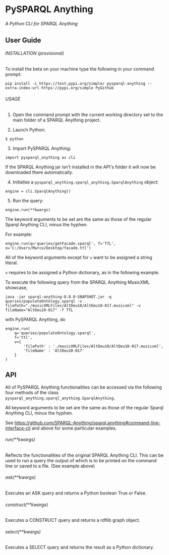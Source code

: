 # PySPARQL Anything
###### A Python CLI for SPARQL Anything

## User Guide

###### INSTALLATION (provisional)

To install the beta on your machine type the following in your command prompt:
```
pip install -i https://test.pypi.org/simple/ pysparql-anything --extra-index-url https://pypi.org/simple PyGithub
```

###### USAGE

1) Open the command prompt with the current working directory set to the main folder of a SPARQL Anything project.

2) Launch Python: 
```
$ python 
```
   
3) Import PySPARQL Anything: 
```
import pysparql_anything as cli
```

If the SPARQL Anything jar isn't installed in the API's folder it will now be downloaded there automatically.

4) Initialise a ```pysparql_anything.sparql_anything.SparqlAnything``` object:
``` 
engine = cli.SparqlAnything()
```

5) Run the query:
```
engine.run(**kwargs)
```
The keyword arguments to be set are the same as those of the regular Sparql Anything CLI, minus the hyphen. 

For example:
```
engine.run(q='queries/getFacade.sparql', f='TTL', o='C:/Users/Marco/Desktop/facade.ttl')
```

All of the keyword arguments except for ```v``` want to be assigned a string literal. 

```v``` requires to be assigned a Python dictionary, as in the following example.

To execute the following query from the SPARQL Anything MusicXML showcase,
```
java -jar sparql-anything-0.8.0-SNAPSHOT.jar -q queries/populateOntology.sparql -v filePath="./musicXMLFiles/AltDeu10/AltDeu10-017.musicxml" -v fileName="AltDeu10-017" -f TTL
```

with PySPARQL Anything, do
```
engine.run(
    q='queries/populateOntology.sparql',
    f='ttl',
    v={
        'filePath' : './musicXMLFiles/AltDeu10/AltDeu10-017.musicxml',
        'fileName' : 'AltDeu10-017'
    }
)
```

## API

All of PySPARQL Anything functionalities can be accessed via the following four methods of the class 
```pysparql_anything.sparql_anything.SparqlAnything```.

All keyword arguments to be set are the same as those of the regular Sparql Anything CLI, minus the hyphen.

See https://github.com/SPARQL-Anything/sparql.anything#command-line-interface-cli  and above for some particular
examples.

###### run(**kwargs)

Reflects the functionalities of the original SPARQL Anything CLI. This can be used to run a query the output of
which is to be printed on the command line or saved to a file. (See example above)

###### ask(**kwargs)

Executes an ASK query and returns a Python boolean True or False.

###### construct(**kwargs)

Executes a CONSTRUCT query and returns a rdflib graph object.

###### select(**kwargs)

Executes a SELECT query and returns the result as a Python dictionary. 